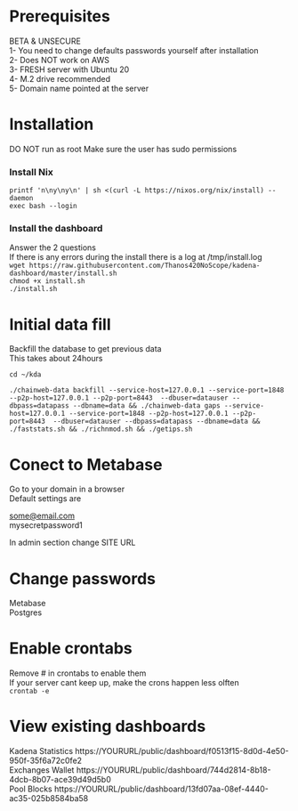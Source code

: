 # Prerequisites
BETA & UNSECURE  
1- You need to change defaults passwords yourself after installation   
2- Does NOT work on AWS  
3- FRESH server with Ubuntu 20  
4- M.2 drive recommended  
5- Domain name pointed at the server  

# Installation  
DO NOT run as root
Make sure the user has sudo permissions

### Install Nix  
`printf 'n\ny\ny\n' | sh <(curl -L https://nixos.org/nix/install) --daemon`  
`exec bash --login`  

### Install the dashboard  
Answer the 2 questions  
If there is any errors during the install there is a log at /tmp/install.log  
`wget https://raw.githubusercontent.com/Thanos420NoScope/kadena-dashboard/master/install.sh`  
`chmod +x install.sh`  
`./install.sh`  

# Initial data fill  
Backfill the database to get previous data  
This takes about 24hours  

`cd ~/kda`  

`./chainweb-data backfill --service-host=127.0.0.1 --service-port=1848 --p2p-host=127.0.0.1 --p2p-port=8443  --dbuser=datauser --dbpass=datapass --dbname=data && ./chainweb-data gaps --service-host=127.0.0.1 --service-port=1848 --p2p-host=127.0.0.1 --p2p-port=8443  --dbuser=datauser --dbpass=datapass --dbname=data && ./faststats.sh && ./richnmod.sh && ./getips.sh`  

# Conect to Metabase  
Go to your domain in a browser  
Default settings are  

some@email.com  
mysecretpassword1  

In admin section change SITE URL 

# Change passwords  
Metabase  
Postgres  

# Enable crontabs  
Remove # in crontabs to enable them  
If your server cant keep up, make the crons happen less olften  
`crontab -e`  

# View existing dashboards  

Kadena Statistics	https://YOURURL/public/dashboard/f0513f15-8d0d-4e50-950f-35f6a72c0fe2  
Exchanges Wallet	https://YOURURL/public/dashboard/744d2814-8b18-4dcb-8b07-ace39d49d5b0  
Pool Blocks	    https://YOURURL/public/dashboard/13fd07aa-08ef-4440-ac35-025b8584ba58  
